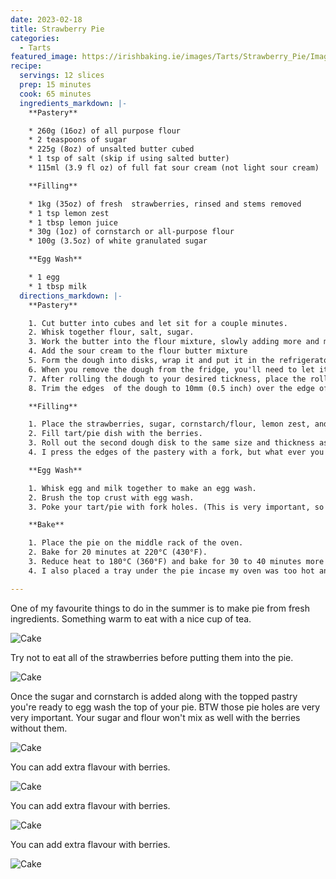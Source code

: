 ```yaml
---
date: 2023-02-18
title: Strawberry Pie
categories:
  - Tarts
featured_image: https://irishbaking.ie/images/Tarts/Strawberry_Pie/Image_5.jpg
recipe:
  servings: 12 slices
  prep: 15 minutes
  cook: 65 minutes
  ingredients_markdown: |-
    **Pastery**

    * 260g (16oz) of all purpose flour
    * 2 teaspoons of sugar
    * 225g (8oz) of unsalted butter cubed
    * 1 tsp of salt (skip if using salted butter)
    * 115ml (3.9 fl oz) of full fat sour cream (not light sour cream)

    **Filling**

    * 1kg (35oz) of fresh  strawberries, rinsed and stems removed
    * 1 tsp lemon zest
    * 1 tbsp lemon juice
    * 30g (1oz) of cornstarch or all-purpose flour
    * 100g (3.5oz) of white granulated sugar

    **Egg Wash**

    * 1 egg
    * 1 tbsp milk
  directions_markdown: |-
    **Pastery**

    1. Cut butter into cubes and let sit for a couple minutes.
    2. Whisk together flour, salt, sugar.
    3. Work the butter into the flour mixture, slowly adding more and more softened butter cubes. Best thing to do is with clean hands to squish the flour and butter together with your thumbs and fingers. Keep going till it all looks incorporated.
    4. Add the sour cream to the flour butter mixture
    5. Form the dough into disks, wrap it and put it in the refrigerator. Here you can add flour to if needed. You'll need to leave this in the fridge for minimum an hour. Maximum a day or two.
    6. When you remove the dough from the fridge, you'll need to let it sit for 15 minutes. Maybe more. At this time I'd preheat the oven to 220°C (430°F). After 15 minutes, start rolling out the dough.
    7. After rolling the dough to your desired tickness, place the rolling pin under the dough and palce it on your tart/pie dish.
    8. Trim the edges  of the dough to 10mm (0.5 inch) over the edge of the plan. In my one I didn't do this and I think it would have been a better idea.

    **Filling**

    1. Place the strawberries, sugar, cornstarch/flour, lemon zest, and lemon juice in a large bowl. Gently stir them so that all of the strawberries are coated with some sugar and flour.
    2. Fill tart/pie dish with the berries.
    3. Roll out the second dough disk to the same size and thickness as the first. Place on top of the berry filling.
    4. I press the edges of the pastery with a fork, but what ever you were thought/learned/imagined is fine by me.

    **Egg Wash**

    1. Whisk egg and milk together to make an egg wash.
    2. Brush the top crust with egg wash.
    3. Poke your tart/pie with fork holes. (This is very important, so steam can escape while cooking).

    **Bake**

    1. Place the pie on the middle rack of the oven.
    2. Bake for 20 minutes at 220°C (430°F).
    3. Reduce heat to 180°C (360°F) and bake for 30 to 40 minutes more or until juices are bubbling and have thickened.
    4. I also placed a tray under the pie incase my oven was too hot and more of the juices came out.

---
```

One of my favourite things to do in the summer is to make pie from fresh ingredients. Something warm to eat with a nice cup of tea.

![Cake](https://irishbaking.ie/images/Tarts/Strawberry_Pie/Image_2.jpg)

Try not to eat all of the strawberries before putting them into the pie.

![Cake](https://irishbaking.ie/images/Tarts/Strawberry_Pie/Image_4.jpg)

Once the sugar and cornstarch is added along with the topped pastry you're ready to egg wash the top of your pie.
BTW those pie holes are very very important. Your sugar and flour won't mix as well with the berries without them.

![Cake](https://irishbaking.ie/images/Tarts/Strawberry_Pie/Image_5.jpg)

You can add extra flavour with berries.

![Cake](https://irishbaking.ie/images/Tarts/Strawberry_Pie/Image_6.jpg)

You can add extra flavour with berries.

![Cake](https://irishbaking.ie/images/Tarts/Strawberry_Pie/Image_7.jpg)

You can add extra flavour with berries.

![Cake](https://irishbaking.ie/images/Tarts/Strawberry_Pie/Image_8.jpg)

